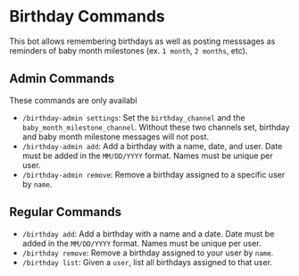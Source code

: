 # Birthday Commands

This bot allows remembering birthdays as well as posting messsages as reminders of baby month milestones (ex. `1 month`, `2 months`, etc).

## Admin Commands

These commands are only availabl

- `/birthday-admin settings`: Set the `birthday_channel` and the `baby_month_milestone_channel`. Without these two channels set, birthday and baby month milestone messages will not post.
- `/birthday-admin add`: Add a birthday with a name, date, and user. Date must be added in the `MM/DD/YYYY` format. Names must be unique per user.
- `/birthday-admin remove`: Remove a birthday assigned to a specific user by `name`.

## Regular Commands

- `/birthday add`: Add a birthday with a name and a date. Date must be added in the `MM/DD/YYYY` format. Names must be unique per user.
- `/birthday remove`: Remove a birthday assigned to your user by `name`.
- `/birthday list`: Given a `user`, list all birthdays assigned to that user.
